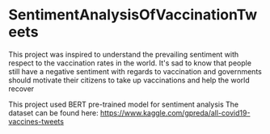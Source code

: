 # SentimentAnalysisOfVaccinationTweets

This project was inspired to understand the prevailing sentiment with respect to the vaccination rates in the world.
It's sad to know that people still have a negative sentiment with regards to vaccination and governments should motivate their citizens to take up vaccinations and help the world recover


This project used BERT pre-trained model for sentiment analysis
The dataset can be found here: https://www.kaggle.com/gpreda/all-covid19-vaccines-tweets
